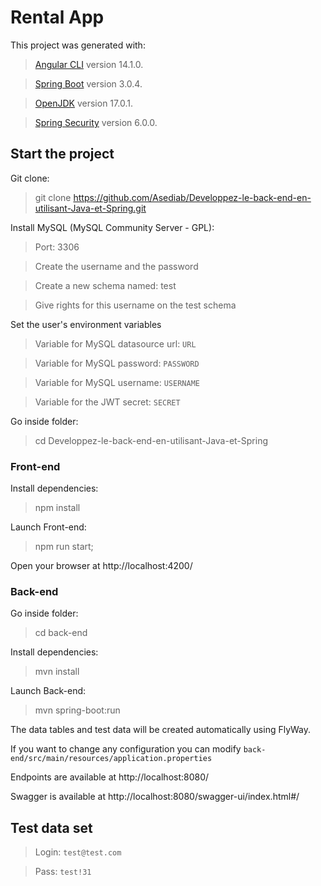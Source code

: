 # Rental App

This project was generated with:
> [Angular CLI](https://github.com/angular/angular-cli) version 14.1.0.  

> [Spring Boot](https://spring.io/projects/spring-boot) version 3.0.4.

> [OpenJDK](https://openjdk.org/projects/jdk/19/) version 17.0.1.

> [Spring Security](https://spring.io/projects/spring-security) version 6.0.0.

## Start the project
Git clone:

> git clone https://github.com/Asediab/Developpez-le-back-end-en-utilisant-Java-et-Spring.git

Install MySQL (MySQL Community Server - GPL):

> Port: 3306

> Create the username and the password 

> Create a new schema named: test

> Give rights for this username on the test schema


Set the user's environment variables

> Variable for MySQL datasource url: `URL`

> Variable for MySQL password: `PASSWORD`

> Variable for MySQL username: `USERNAME`

> Variable for the JWT secret: `SECRET`

Go inside folder:

> cd Developpez-le-back-end-en-utilisant-Java-et-Spring

### Front-end

Install dependencies:

> npm install

Launch Front-end:

> npm run start;

Open your browser at http://localhost:4200/

### Back-end

Go inside folder:

> cd back-end

Install dependencies:

> mvn install

Launch Back-end:

> mvn spring-boot:run

The data tables and test data will be created automatically using FlyWay.


If you want to change any configuration you can modify `back-end/src/main/resources/application.properties`

Endpoints are available at http://localhost:8080/

Swagger is available at http://localhost:8080/swagger-ui/index.html#/

## Test data set
> Login: `test@test.com`

> Pass: `test!31`
